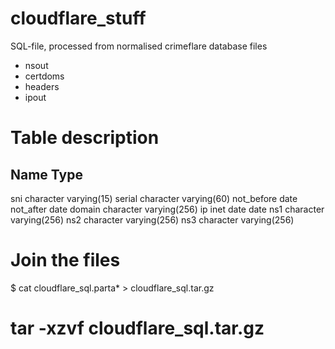 # cloudflare_stuff
SQL-file, processed from normalised crimeflare database files
- nsout
- certdoms
- headers
- ipout

# Table description
Name       Type
--------------------
sni        character varying(15)
serial     character varying(60)
not_before date
not_after  date
domain     character varying(256) 
ip         inet
date       date
ns1        character varying(256)
ns2        character varying(256)
ns3        character varying(256)


# Join the files 
$ cat cloudflare_sql.parta* > cloudflare_sql.tar.gz

# tar -xzvf cloudflare_sql.tar.gz
